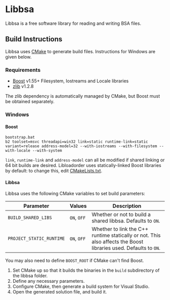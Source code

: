# Libbsa

Libbsa is a free software library for reading and writing BSA files.

## Build Instructions

Libbsa uses [CMake](http://cmake.org) to generate build files. Instructions for Windows are given below.

### Requirements

* [Boost](http://www.boost.org) v1.55+ Filesystem, Iostreams and Locale libraries
* [zlib](http://zlib.net) v1.2.8

The zlib dependency is automatically managed by CMake, but Boost must be obtained separately.

### Windows

#### Boost

```
bootstrap.bat
b2 toolset=msvc threadapi=win32 link=static runtime-link=static variant=release address-model=32 --with-iostreams --with-filesystem --with-locale --with-system
```

`link`, `runtime-link` and `address-model` can all be modified if shared linking or 64 bit builds are desired. Libloadorder uses statically-linked Boost libraries by default: to change this, edit [CMakeLists.txt](CMakeLists.txt).

#### Libbsa

Libbsa uses the following CMake variables to set build parameters:

Parameter | Values | Description
----------|--------|------------
`BUILD_SHARED_LIBS` | `ON`, `OFF` | Whether or not to build a shared libbsa. Defaults to `ON`.
`PROJECT_STATIC_RUNTIME` | `ON`, `OFF` | Whether to link the C++ runtime statically or not. This also affects the Boost libraries used. Defaults to `ON`.

You may also need to define `BOOST_ROOT` if CMake can't find Boost.

1. Set CMake up so that it builds the binaries in the `build` subdirectory of the libbsa folder.
2. Define any necessary parameters.
3. Configure CMake, then generate a build system for Visual Studio.
4. Open the generated solution file, and build it.
